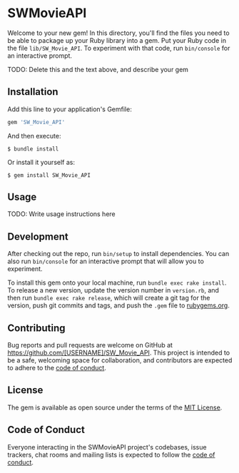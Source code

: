 # SWMovieAPI

Welcome to your new gem! In this directory, you'll find the files you need to be able to package up your Ruby library into a gem. Put your Ruby code in the file `lib/SW_Movie_API`. To experiment with that code, run `bin/console` for an interactive prompt.

TODO: Delete this and the text above, and describe your gem

## Installation

Add this line to your application's Gemfile:

```ruby
gem 'SW_Movie_API'
```

And then execute:

    $ bundle install

Or install it yourself as:

    $ gem install SW_Movie_API

## Usage

TODO: Write usage instructions here

## Development

After checking out the repo, run `bin/setup` to install dependencies. You can also run `bin/console` for an interactive prompt that will allow you to experiment.

To install this gem onto your local machine, run `bundle exec rake install`. To release a new version, update the version number in `version.rb`, and then run `bundle exec rake release`, which will create a git tag for the version, push git commits and tags, and push the `.gem` file to [rubygems.org](https://rubygems.org).

## Contributing

Bug reports and pull requests are welcome on GitHub at https://github.com/[USERNAME]/SW_Movie_API. This project is intended to be a safe, welcoming space for collaboration, and contributors are expected to adhere to the [code of conduct](https://github.com/[USERNAME]/SW_Movie_API/blob/master/CODE_OF_CONDUCT.md).


## License

The gem is available as open source under the terms of the [MIT License](https://opensource.org/licenses/MIT).

## Code of Conduct

Everyone interacting in the SWMovieAPI project's codebases, issue trackers, chat rooms and mailing lists is expected to follow the [code of conduct](https://github.com/[USERNAME]/SW_Movie_API/blob/master/CODE_OF_CONDUCT.md).
